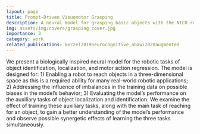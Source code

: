 ```yaml
---
layout: page
title: Prompt-Driven Visuomotor Grasping
description: A neural model for grasping basic objects with the NICO robot. The initial and target images are fed into the model, along with the shape, color and position of the object to be grasped, and where it should be placed.
img: assets/img/covers/grasping_cover.jpg
importance: 3
category: work
related_publications: kerzel2019neurocognitive,abawi2020augmented
---
```


We present a biologically inspired neural model for the robotic tasks of object identification, localization, and motor action regression. The model is designed for: 1) Enabling a robot to reach objects in a three-dimensional space as this is a required ability for many real-world robotic applications; 2) Addressing the influence of imbalances in the training data on possible biases in the model’s behavior; 3) Evaluating the model’s performance on the auxiliary tasks of object localization and identification. We examine the effect of training these auxiliary tasks, along with the main task of reaching for an object, to gain a better understanding of the model’s performance and observe possible synergetic effects of learning the three tasks simultaneously.
